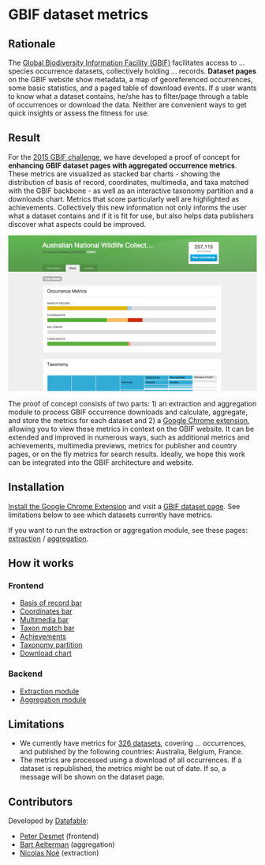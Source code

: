 # GBIF dataset metrics

## Rationale

The [Global Biodiversity Information Facility (GBIF)](http://www.gbif.org) facilitates access to ... species occurrence datasets, collectively holding ... records. **Dataset pages** on the GBIF website show metadata, a map of georeferenced occurrences, some basic statistics, and a paged table of download events. If a user wants to know what a dataset contains, he/she has to filter/page through a table of occurrences or download the data. Neither are convenient ways to get quick insights or assess the fitness for use.

## Result

For the [2015 GBIF challenge](http://gbif.challengepost.com/), we have developed a proof of concept for **enhancing GBIF dataset pages with aggregated occurrence metrics**. These metrics are visualized as stacked bar charts - showing the distribution of basis of record, coordinates, multimedia, and taxa matched with the GBIF backbone - as well as an interactive taxonomy partition and a downloads chart. Metrics that score particularly well are highlighted as achievements. Collectively this new information not only informs the user what a dataset contains and if it is fit for use, but also helps data publishers discover what aspects could be improved.

![Screenshot](documentation/images/screenshot.png)

The proof of concept consists of two parts: 1) an extraction and aggregation module to process GBIF occurrence downloads and calculate, aggregate, and store the metrics for each dataset and 2) a [Google Chrome extension](), allowing you to view these metrics in context on the GBIF website. It can be extended and improved in numerous ways, such as additional metrics and achievements, multimedia previews, metrics for publisher and country pages, or on the fly metrics for search results. Ideally, we hope this work can be integrated into the GBIF architecture and website.

## Installation

[Install the Google Chrome Extension]() and visit a [GBIF dataset page](http://www.gbif.org/dataset/0debafd0-6c8a-11de-8225-b8a03c50a862). See limitations below to see which datasets currently have metrics.

If you want to run the extraction or aggregation module, see these pages: [extraction](documentation/extraction.md) / [aggregation](documentation/aggregation.md).

## How it works

### Frontend

* [Basis of record bar](documentation/basis-of-record-bar.md)
* [Coordinates bar](coordinates-bar.md)
* [Multimedia bar](multimedia-bar.md)
* [Taxon match bar](taxon-match-bar.md)
* [Achievements](achievements.md)
* [Taxonomy partition](taxonomy-partition.md)
* [Download chart](download-chart.md)

### Backend

* [Extraction module](documentation/extraction.md)
* [Aggregation module](documentation/aggregation.md)

## Limitations

* We currently have metrics for [326 datasets](http://www.gbif.org/dataset/search?q=&publishing_country=BE&publishing_country=AU&publishing_country=FR&type=OCCURRENCE), covering ... occurrences, and published by the following countries: Australia, Belgium, France.
* The metrics are processed using a download of all occurrences. If a dataset is republished, the metrics might be out of date. If so, a message will be shown on the dataset page.

## Contributors

Developed by [Datafable](http://datafable.com):

* [Peter Desmet](https://twitter.com/peterdesmet) (frontend)
* [Bart Aelterman](https://twitter.com/bartaelterman) (aggregation)
* [Nicolas Noé](https://twitter.com/niconoe) (extraction)
